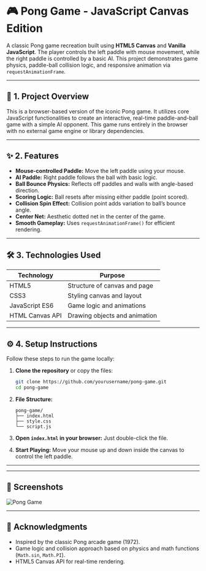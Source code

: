 # 🎮 Pong Game - JavaScript Canvas Edition

A classic Pong game recreation built using **HTML5 Canvas** and **Vanilla JavaScript**. The player controls the left paddle with mouse movement, while the right paddle is controlled by a basic AI. This project demonstrates game physics, paddle-ball collision logic, and responsive animation via `requestAnimationFrame`.

---

## 🧩 1. Project Overview

This is a browser-based version of the iconic Pong game. It utilizes core JavaScript functionalities to create an interactive, real-time paddle-and-ball game with a simple AI opponent. This game runs entirely in the browser with no external game engine or library dependencies.

---

## ✨ 2. Features

* **Mouse-controlled Paddle:** Move the left paddle using your mouse.
* **AI Paddle:** Right paddle follows the ball with basic logic.
* **Ball Bounce Physics:** Reflects off paddles and walls with angle-based direction.
* **Scoring Logic:** Ball resets after missing either paddle (point scored).
* **Collision Spin Effect:** Collision point adds variation to ball’s bounce angle.
* **Center Net:** Aesthetic dotted net in the center of the game.
* **Smooth Gameplay:** Uses `requestAnimationFrame()` for efficient rendering.

---

## 🛠️ 3. Technologies Used

| Technology      | Purpose                       |
| --------------- | ----------------------------- |
| HTML5           | Structure of canvas and page  |
| CSS3            | Styling canvas and layout     |
| JavaScript ES6  | Game logic and animations     |
| HTML Canvas API | Drawing objects and animation |

---

## ⚙️ 4. Setup Instructions

Follow these steps to run the game locally:

1. **Clone the repository** or copy the files:

   ```bash
   git clone https://github.com/yourusername/pong-game.git
   cd pong-game
   ```

2. **File Structure:**

   ```
   pong-game/
   ├── index.html
   ├── style.css
   └── script.js
   ```

3. **Open `index.html` in your browser:**
   Just double-click the file.

4. **Start Playing:**
   Move your mouse up and down inside the canvas to control the left paddle.

---

---

## 📸 Screenshots

![Pong Game](https://github.com/user-attachments/assets/bae30489-f6ff-4a9c-84c2-2ab05de0adfa)


---

## 🙌 Acknowledgments

* Inspired by the classic Pong arcade game (1972).
* Game logic and collision approach based on physics and math functions (`Math.sin`, `Math.PI`).
* HTML5 Canvas API for real-time rendering.
